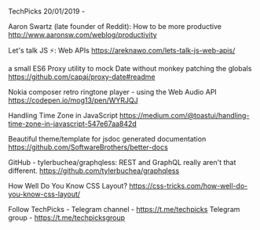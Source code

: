 TechPicks 20/01/2019 -

Aaron Swartz (late founder of Reddit): How to be more productive
http://www.aaronsw.com/weblog/productivity

Let's talk JS ⚡: Web APIs
https://areknawo.com/lets-talk-js-web-apis/

a small ES6 Proxy utility to mock Date without monkey patching the globals
https://github.com/capaj/proxy-date#readme

Nokia composer retro ringtone player - using the Web Audio API
https://codepen.io/mog13/pen/WYRJQJ

Handling Time Zone in JavaScript
https://medium.com/@toastui/handling-time-zone-in-javascript-547e67aa842d

Beautiful theme/template for jsdoc generated documentation
https://github.com/SoftwareBrothers/better-docs

GitHub - tylerbuchea/graphqless: REST and GraphQL really aren't that different.
https://github.com/tylerbuchea/graphqless

How Well Do You Know CSS Layout?
https://css-tricks.com/how-well-do-you-know-css-layout/

Follow TechPicks -
Telegram channel - https://t.me/techpicks
Telegram group - https://t.me/techpicksgroup